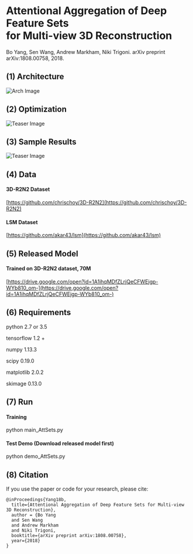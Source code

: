 # Attentional Aggregation of Deep Feature Sets <br /> for Multi-view 3D Reconstruction
Bo Yang, Sen Wang, Andrew Markham, Niki Trigoni. arXiv preprint arXiv:1808.00758, 2018.

## (1) Architecture
![Arch Image](https://github.com/Yang7879/AttSets/blob/master/attsets_arch.png)
## (2) Optimization
![Teaser Image](https://github.com/Yang7879/AttSets/blob/master/attsets_optim.png)
## (3) Sample Results
![Teaser Image](https://github.com/Yang7879/AttSets/blob/master/attsets_sample.png)

## (4) Data
#### 3D-R2N2 Dataset
[https://github.com/chrischoy/3D-R2N2](https://github.com/chrischoy/3D-R2N2)
#### LSM Dataset
[https://github.com/akar43/lsm](https://github.com/akar43/lsm)

## (5) Released Model
#### Trained on 3D-R2N2 dataset, 70M
[https://drive.google.com/open?id=1A1ihqMDfZLrjQeCFWEjgp-WYb810_om-](https://drive.google.com/open?id=1A1ihqMDfZLrjQeCFWEjgp-WYb810_om-)
## (6) Requirements
python 2.7 or 3.5

tensorflow 1.2 +

numpy 1.13.3

scipy 0.19.0

matplotlib 2.0.2

skimage 0.13.0

## (7) Run
#### Training
python main_AttSets.py

#### Test Demo (Download released model first)
python demo_AttSets.py

## (8) Citation
If you use the paper or code for your research, please cite:
```
@inProceedings{Yang18b,
  title={Attentional Aggregation of Deep Feature Sets for Multi-view 3D Reconstruction},
  author = {Bo Yang
  and Sen Wang
  and Andrew Markham
  and Niki Trigoni,
  booktitle={arXiv preprint arXiv:1808.00758},
  year={2018}
}
```
